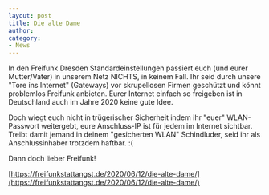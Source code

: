 ```yaml
---
layout: post
title: Die alte Dame
author:
category:
- News
---
```

In den Freifunk Dresden Standardeinstellungen passiert euch (und eurer Mutter/Vater) in unserem Netz NICHTS, in keinem Fall.
Ihr seid durch unsere "Tore ins Internet" (Gateways) vor skrupellosen Firmen geschützt und könnt problemlos Freifunk anbieten. Eurer Internet einfach so freigeben ist in Deutschland auch im Jahre 2020 keine gute Idee.

Doch wiegt euch nicht in trügerischer Sicherheit indem ihr "euer" WLAN-Passwort weitergebt, eure Anschluss-IP ist für jedem im Internet sichtbar. Treibt damit jemand in deinem "gesicherten WLAN" Schindluder, seid ihr als Anschlussinhaber trotzdem haftbar. :(

Dann doch lieber Freifunk!

[https://freifunkstattangst.de/2020/06/12/die-alte-dame/](https://freifunkstattangst.de/2020/06/12/die-alte-dame/)
